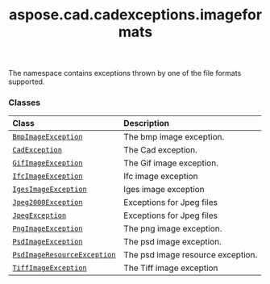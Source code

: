 ﻿---
title: aspose.cad.cadexceptions.imageformats
second_title: Aspose.CAD for Python via .NET API References
description: 
type: docs
weight: 10
url: /python-net/aspose.cad.cadexceptions.imageformats/
is_root: false
---

The namespace contains exceptions thrown by one of the file formats supported.

### Classes
| Class | Description |
| :- | :- |
| [`BmpImageException`](/cad/python-net/aspose.cad.cadexceptions.imageformats/bmpimageexception) | The bmp image exception. |
| [`CadException`](/cad/python-net/aspose.cad.cadexceptions.imageformats/cadexception) | The Cad exception. |
| [`GifImageException`](/cad/python-net/aspose.cad.cadexceptions.imageformats/gifimageexception) | The Gif image exception. |
| [`IfcImageException`](/cad/python-net/aspose.cad.cadexceptions.imageformats/ifcimageexception) | Ifc image exception |
| [`IgesImageException`](/cad/python-net/aspose.cad.cadexceptions.imageformats/igesimageexception) | Iges image exception |
| [`Jpeg2000Exception`](/cad/python-net/aspose.cad.cadexceptions.imageformats/jpeg2000exception) | Exceptions for Jpeg files |
| [`JpegException`](/cad/python-net/aspose.cad.cadexceptions.imageformats/jpegexception) | Exceptions for Jpeg files |
| [`PngImageException`](/cad/python-net/aspose.cad.cadexceptions.imageformats/pngimageexception) | The png image exception. |
| [`PsdImageException`](/cad/python-net/aspose.cad.cadexceptions.imageformats/psdimageexception) | The psd image exception. |
| [`PsdImageResourceException`](/cad/python-net/aspose.cad.cadexceptions.imageformats/psdimageresourceexception) | The psd image resource exception. |
| [`TiffImageException`](/cad/python-net/aspose.cad.cadexceptions.imageformats/tiffimageexception) | The Tiff image exception |



